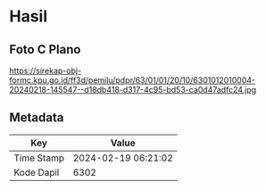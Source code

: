 # Hasil

## Foto C Plano

https://sirekap-obj-formc.kpu.go.id/ff3d/pemilu/pdpr/63/01/01/20/10/6301012010004-20240218-145547--d18db418-d317-4c95-bd53-ca0d47adfc24.jpg


## Metadata

| Key        | Value               |
| ---------- | ------------------- |
| Time Stamp | 2024-02-19 06:21:02 |
| Kode Dapil | 6302                |



